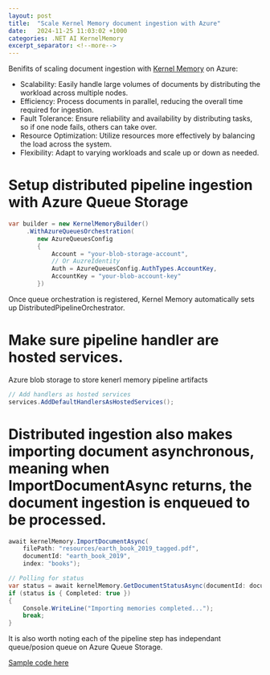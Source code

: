 ```yaml
---
layout: post
title:  "Scale Kernel Memory document ingestion with Azure"
date:   2024-11-25 11:03:02 +1000
categories: .NET AI KernelMemory
excerpt_separator: <!--more-->
---
```


Benifits of scaling document ingestion with [Kernel Memory](https://github.com/microsoft/kernel-memory) on Azure:

- Scalability: Easily handle large volumes of documents by distributing the workload across multiple nodes.
- Efficiency: Process documents in parallel, reducing the overall time required for ingestion.
- Fault Tolerance: Ensure reliability and availability by distributing tasks, so if one node fails, others can take over.
- Resource Optimization: Utilize resources more effectively by balancing the load across the system.
- Flexibility: Adapt to varying workloads and scale up or down as needed.

# Setup distributed pipeline ingestion with Azure Queue Storage
```c#
var builder = new KernelMemoryBuilder()
     .WithAzureQueuesOrchestration(
        new AzureQueuesConfig
        {
            Account = "your-blob-storage-account",
            // Or AuzreIdentity
            Auth = AzureQueuesConfig.AuthTypes.AccountKey,
            AccountKey = "your-blob-account-key"
        })
```
Once queue orchestration is registered, Kernel Memory automatically sets up DistributedPipelineOrchestrator.

# Make sure pipeline handler are hosted services.
Azure blob storage to store kenerl memory pipeline artifacts
```c#
// Add handlers as hosted services
services.AddDefaultHandlersAsHostedServices();
```

# Distributed ingestion also makes importing document asynchronous, meaning when ImportDocumentAsync returns, the document ingestion is enqueued to be processed. 

```c#
await kernelMemory.ImportDocumentAsync(
    filePath: "resources/earth_book_2019_tagged.pdf",
    documentId: "earth_book_2019",
    index: "books");

// Polling for status
var status = await kernelMemory.GetDocumentStatusAsync(documentId: documentId, index: indexName);
if (status is { Completed: true })
{
    Console.WriteLine("Importing memories completed...");
    break;
}
```

It is also worth noting each of the pipeline step has independant queue/posion queue on Azure Queue Storage.

[Sample code here](https://github.com/StormHub/stormhub/tree/main/resources/2024-11-25/ConsoleApp)
<!--more-->

